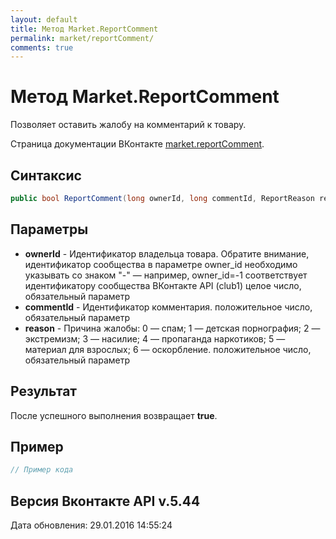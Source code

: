 ```yaml
---
layout: default
title: Метод Market.ReportComment
permalink: market/reportComment/
comments: true
---
```

# Метод Market.ReportComment
Позволяет оставить жалобу на комментарий к товару.

Страница документации ВКонтакте [market.reportComment](https://vk.com/dev/market.reportComment).

## Синтаксис
``` csharp
public bool ReportComment(long ownerId, long commentId, ReportReason reason)
```

## Параметры
+ **ownerId** - Идентификатор владельца товара. 
Обратите внимание, идентификатор сообщества в параметре owner_id необходимо указывать со знаком "-" — например, owner_id=-1 соответствует идентификатору сообщества ВКонтакте API (club1)  целое число, обязательный параметр
+ **commentId** - Идентификатор комментария. положительное число, обязательный параметр
+ **reason** - Причина жалобы: 
0 — спам; 
1 — детская порнография; 
2 — экстремизм; 
3 — насилие; 
4 — пропаганда наркотиков; 
5 — материал для взрослых; 
6 — оскорбление. 
положительное число, обязательный параметр

## Результат
После успешного выполнения возвращает **true**.

## Пример
``` csharp
// Пример кода
```

## Версия Вконтакте API v.5.44
Дата обновления: 29.01.2016 14:55:24
